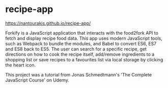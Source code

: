 # recipe-app

https://nantourakis.github.io/recipe-app/

Forkify is a JavaScript application that interacts with the food2fork API to fetch and display recipe food data. This app uses modern JavaScript tools, such as Webpack to bundle the modules, and Babel to convert ES6, ES7 and ES8 back to ES5. The user can search for a specific recipe, get directions on how to cook the recipe itself, add/remove ingredients to a shopping list or save recipes to a favourites list via local storage by clicking the heart icon.

This project was a tutorial from Jonas Schmedtmann's 'The Complete JavaScript Course' on Udemy.
